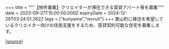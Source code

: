 +++
title = """【物件募集】クリエイターが滞在できる賃貸アパート等を募集"""
date = 2023-09-27T15:00:00.000Z
expiryDate = 2024-12-29T03:24:51.262Z
tags = ["kuriyama","recruit"]
+++
栗山町に移住を希望しているクリエイター向けの住居支援をするため、賃貸契約可能な住宅を募集します。

[[source]](https://www.town.kuriyama.hokkaido.jp/soshiki/46/24140.html)
